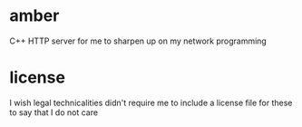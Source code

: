 # amber
C++ HTTP server for me to sharpen up on my network programming

# license
I wish legal technicalities didn't require me to include a license file for these to say that I do not care
